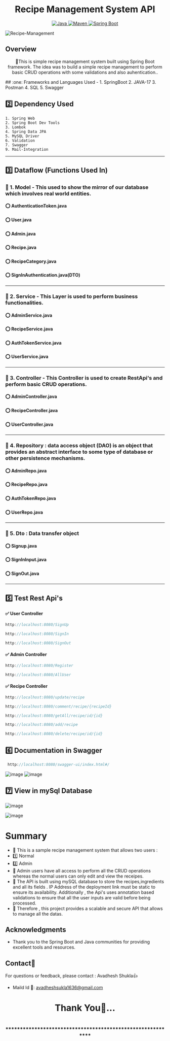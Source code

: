 # <h1 align = "center"> Recipe Management System API </h1>
<p align="center">
<a href="Java url">
    <img alt="Java" src="https://img.shields.io/badge/Java->=8-darkblue.svg" />
</a>
<a href="Maven url" >
    <img alt="Maven" src="https://img.shields.io/badge/maven-3.1.3-brightgreen.svg" />
</a>
<a href="Spring Boot url" >
    <img alt="Spring Boot" src="https://img.shields.io/badge/Spring Boot-3.0.6-brightgreen.svg" />
</a>
</p>  
  
   ![Recipe-Management](https://lh3.googleusercontent.com/h3MPsQ6u1vqIZiuRQMjwDL9-8KmwXnyjZL2nfqHa3nowcBlW2lcJZoX2scVLW868U0ZaUWn-uiEBsNqeptfbt5-1oH-W15XJU9-uOMYzOPaSNuem2NiXX86DkdquPTeiaIYazkA0dMenf6oLTFjFItq58-Z_GxVQOGGOkCT3dgr231cEDXe7cNcuywxlew)
   

   <!-- Project Description -->
## Overview
<p align="center">🔸This is simple recipe management system built using Spring Boot framework. The idea was to build  a simple recipe management to perform basic CRUD operations        with some validations and also auhentication.. 
</p>
## :one: Frameworks and Languages Used -
    1. SpringBoot
    2. JAVA-17
    3. Postman
    4. SQL
    5. Swagger
    
## :two: Dependency Used
    1. Spring Web
    2. Spring Boot Dev Tools
    3. Lombok
    4. Spring Data JPA
    5. MySQL Driver
    6. Validation
    7. Swagger
    9. Mail-Integration
-----------------------------------------------------------------------------------------------------------------------------------------------------------------------
## :three: Dataflow (Functions Used In)
### :white_flower: 1. Model - This used to show the mirror of our database which involves real world entities.
#### :o: AuthenticationToken.java
#### :o: User.java
#### :o: Admin.java
#### :o: Recipe.java
#### :o: RecipeCategory.java
#### :o: SignInAuthentication.java(DTO)

-----------------------------------------------------------------------------------------------------------------------------------------------------------------------

### :white_flower: 2. Service - This Layer is used to perform business functionalities.
#### :o: AdminService.java
#### :o: RecipeService.java
#### :o: AuthTokenService.java
#### :o: UserService.java


----------------------------------------------------------------------------------------------------------------------------------------------------

### :white_flower: 3. Controller - This Controller is used to create RestApi's and perform basic CRUD operations.
#### :o: AdminController.java
#### :o: RecipeController.java
#### :o: UserController.java

-----------------------------------------------------------------------------------------------------------------------------------------------------------------------
### :white_flower: 4. Repository : data access object (DAO) is an object that provides an abstract interface to some type of database or other persistence mechanisms.
#### :o: AdminRepo.java
#### :o: RecipeRepo.java
#### :o: AuthTokenRepo.java
#### :o: UserRepo.java

-------------------------------------------------------------------------------------------------------------------------------------------------------
### :white_flower: 5. Dto : Data transfer object
#### :o: Signup.java
#### :o: SignInInput.java
#### :o: SignOut.java
-------------------------------------------------------------------------------------------------------------------------------------------------------
## :five: Test Rest Api's
#### :white_check_mark: User Controller
```java
http://localhost:8080/SignUp
```

```java
http://localhost:8080/SignIn
```

```java
http://localhost:8080/SignOut
```

#### :white_check_mark: Admin Controller
```java
http://localhost:8080/Register
```

```java
http://localhost:8080/AllUser
```

#### :white_check_mark: Recipe Controller
```java
http://localhost:8080/update/recipe
```
```java
http://localhost:8080/comment/recipe/{recipeId}
```
```java
http://localhost:8080/getAll/recipe/id/{id}
```
```java
http://localhost:8080/add/recipe
```
```java
http://localhost:8080/delete/recipe/id/{id}
```


## :six: Documentation in Swagger
```java
 http://localhost:8080/swagger-ui/index.html#/
```
![image](https://github.com/Avadheshshukla/E-commerce_App/assets/122303390/62b76bd9-10c8-4e0c-8ac0-b6ed3b62a9c7)
![image](https://github.com/Avadheshshukla/E-commerce_App/assets/122303390/f72f6d49-e045-45a1-b9a5-78ce2847cb2e)



## :seven: View in mySql Database

![image](https://github.com/Avadheshshukla/E-commerce_App/assets/122303390/b9c93f5b-1a2b-46d0-9bbd-581cadd90736)

![image](https://github.com/Avadheshshukla/E-commerce_App/assets/122303390/a5792292-97e1-4dfb-9ae9-d5814d09f9cb)



#  Summary
- :small_orange_diamond:  This is a sample recipe management system that allows two users :
- :one: Normal
- :two: Admin
- :small_orange_diamond: Admin users have all access to perform all the CRUD operations whereas the normal users can only edit and view the receipes.
-  :small_orange_diamond: The API is built using mySQL database to store the recipes,ingredients and all its fields . IP Address of the deployment link must be static to ensure its availability. Additionally , the Api's uses annotation based validations to ensure that all the user inputs are valid before being processed.
-  :small_orange_diamond: Therefore , this project provides a scalable and secure API that allows to manage all the datas.


 <!-- Acknowledgments -->
## Acknowledgments
- Thank you to the Spring Boot and Java communities for providing excellent tools and resources.

<!-- Contact -->
## Contact📲
For questions or feedback, please contact : Avadhesh Shukla👍
- Maild Id 📧: avadheshsukla1636@gmail.com

<h1 align="center">Thank You💖...<h1>
<h3 align = "center"> ***********************************************************<h3>

